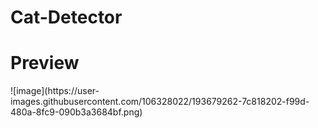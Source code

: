 # Cat-Detector

<h1>Preview</h1>
![image](https://user-images.githubusercontent.com/106328022/193679262-7c818202-f99d-480a-8fc9-090b3a3684bf.png)
